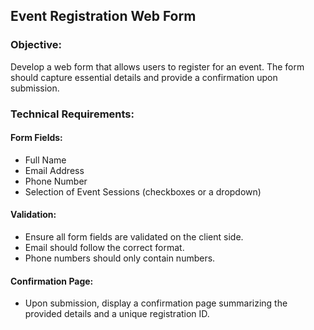 ## Event Registration Web Form

### Objective:

Develop a web form that allows users to register for an event. The form should capture
essential details and provide a confirmation upon submission.

### Technical Requirements:

#### Form Fields:

* Full Name
* Email Address
* Phone Number
* Selection of Event Sessions (checkboxes or a dropdown)

#### Validation:

* Ensure all form fields are validated on the client side.
* Email should follow the correct format.
* Phone numbers should only contain numbers.

#### Confirmation Page:

* Upon submission, display a confirmation page summarizing the provided
details and a unique registration ID.
